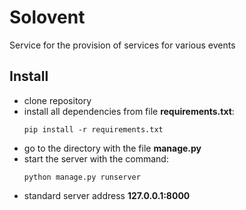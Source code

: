 # Solovent
Service for the provision of services for various events

## Install
- clone repository
- install all dependencies from file __requirements.txt__:
  ```shell
  pip install -r requirements.txt
- go to the directory with the file __manage.py__
- start the server with the command:
  ```shell
  python manage.py runserver
- standard server address **127.0.0.1:8000**
